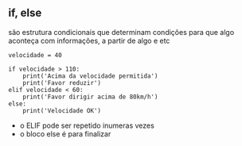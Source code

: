 ## if, else
são estrutura condicionais que determinam condições para que algo aconteça com informações, a partir de algo e etc

```
velocidade = 40

if velocidade > 110:
    print('Acima da velocidade permitida')
    print('Favor reduzir')
elif velocidade < 60:
    print('Favor dirigir acima de 80km/h')
else:
    print('Velocidade OK')
```
- o ELIF pode ser repetido inumeras vezes
- o bloco else é para finalizar

